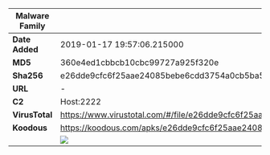 | Malware Family | SpyNote                                                      |
| -------------- | ------------------------------------------------------------ |
| **Date Added** | 2019-01-17 19:57:06.215000                                                   |
| **MD5**        | 360e4ed1cbbcb10cbc99727a925f320e                             |
| **Sha256**     | e26dde9cfc6f25aae24085bebe6cdd3754a0cb5ba51358b42b2c967791be8d37 |
| **URL**        | -                                                            |
| **C2**         | Host:2222 |
| **VirusTotal** | https://www.virustotal.com/#/file/e26dde9cfc6f25aae24085bebe6cdd3754a0cb5ba51358b42b2c967791be8d37/detection |
| **Koodous**    | https://koodous.com/apks/e26dde9cfc6f25aae24085bebe6cdd3754a0cb5ba51358b42b2c967791be8d37 |
|                | ![](../assets/e26dde9cfc6f25aae24085bebe6cdd3754a0cb5ba51358b42b2c967791be8d37.png) |